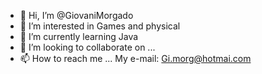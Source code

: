 - 👋 Hi, I’m @GiovaniMorgado
- 👀 I’m interested in Games and 
physical
- 🌱 I’m currently learning Java 
- 💞️ I’m looking to collaborate on ...
- 📫 How to reach me ...
My e-mail: Gi.morg@hotmai.com
<!---
GiovaniMorgado/GiovaniMorgado is a ✨ special ✨ repository because its `README.md` (this file) appears on your GitHub profile.
You can click the Preview link to take a look at your changes.
--->
